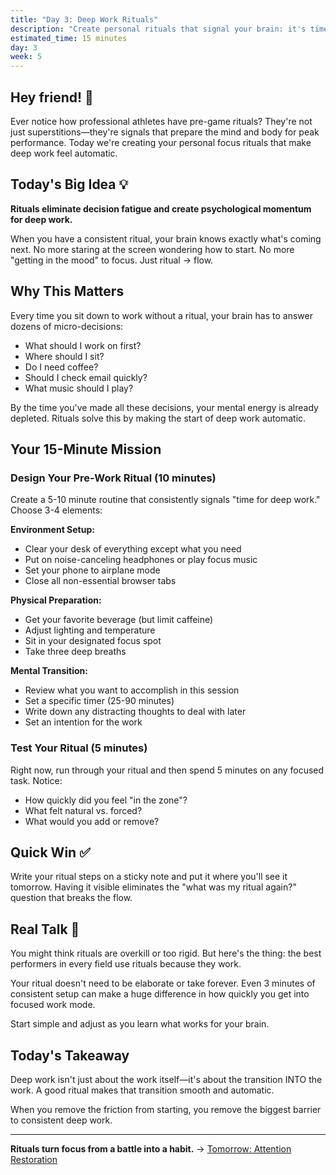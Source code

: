```yaml
---
title: "Day 3: Deep Work Rituals"
description: "Create personal rituals that signal your brain: it's time to focus deeply"
estimated_time: 15 minutes
day: 3
week: 5
---
```


## Hey friend! 👋

Ever notice how professional athletes have pre-game rituals? They're not just superstitions—they're signals that prepare the mind and body for peak performance. Today we're creating your personal focus rituals that make deep work feel automatic.

## Today's Big Idea 💡

**Rituals eliminate decision fatigue and create psychological momentum for deep work.**

When you have a consistent ritual, your brain knows exactly what's coming next. No more staring at the screen wondering how to start. No more "getting in the mood" to focus. Just ritual → flow.

## Why This Matters

Every time you sit down to work without a ritual, your brain has to answer dozens of micro-decisions:
- What should I work on first?
- Where should I sit?
- Do I need coffee? 
- Should I check email quickly?
- What music should I play?

By the time you've made all these decisions, your mental energy is already depleted. Rituals solve this by making the start of deep work automatic.

## Your 15-Minute Mission

### Design Your Pre-Work Ritual (10 minutes)

Create a 5-10 minute routine that consistently signals "time for deep work." Choose 3-4 elements:

**Environment Setup:**
- Clear your desk of everything except what you need
- Put on noise-canceling headphones or play focus music
- Set your phone to airplane mode
- Close all non-essential browser tabs

**Physical Preparation:**
- Get your favorite beverage (but limit caffeine)
- Adjust lighting and temperature
- Sit in your designated focus spot
- Take three deep breaths

**Mental Transition:**
- Review what you want to accomplish in this session
- Set a specific timer (25-90 minutes)
- Write down any distracting thoughts to deal with later
- Set an intention for the work

### Test Your Ritual (5 minutes)

Right now, run through your ritual and then spend 5 minutes on any focused task. Notice:
- How quickly did you feel "in the zone"?
- What felt natural vs. forced?
- What would you add or remove?

## Quick Win ✅

Write your ritual steps on a sticky note and put it where you'll see it tomorrow. Having it visible eliminates the "what was my ritual again?" question that breaks the flow.

## Real Talk 💬

You might think rituals are overkill or too rigid. But here's the thing: the best performers in every field use rituals because they work.

Your ritual doesn't need to be elaborate or take forever. Even 3 minutes of consistent setup can make a huge difference in how quickly you get into focused work mode.

Start simple and adjust as you learn what works for your brain.

## Today's Takeaway

Deep work isn't just about the work itself—it's about the transition INTO the work. A good ritual makes that transition smooth and automatic.

When you remove the friction from starting, you remove the biggest barrier to consistent deep work.

---

**Rituals turn focus from a battle into a habit.** → [Tomorrow: Attention Restoration](./04-attention-restoration)